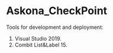 # Askona_CheckPoint

Tools for development and deployment:
1. Visual Studio 2019.
2. Combit List&Label 15.